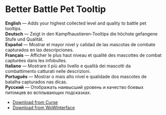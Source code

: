 Better Battle Pet Tooltip
============================

**English** — Adds your highest collected level and quality to battle pet tooltips.  
**Deutsch** — Zeigt in den Kampfhaustieren-Tooltips die höchste gefangene Stufe und Qualität.  
**Español** — Mostrar el mayor nivel y calidad de las mascotas de combate capturados en las descripciones.  
**Français** — Afficher le plus haut niveau et qualité des mascottes de combat capturées dans les infobulles.  
**Italiano** — Mostrare il più alto livello e qualità dei mascotti da combattimento catturati nelle descrizioni.  
**Português** — Mostrar o mais alto nível e qualidade dos mascotes de batalha capturados nas dicas.  
**Русский** — Отображать наивысший уровень и качество боевых питомцев во всплывающих подсказках.

* [Download from Curse](https://www.curseforge.com/addons/wow/betterbattlepettooltip)
* [Download from WoWInterface](https://www.wowinterface.com/downloads/info21978-BetterBattlePetTooltip.html)
